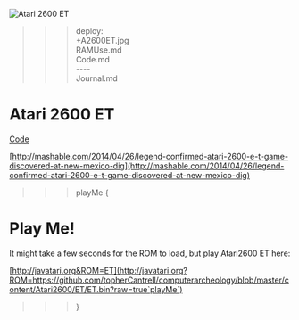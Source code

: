 ![Atari 2600 ET](A2600ET.jpg)

>>> deploy:<br>
>>>   +A2600ET.jpg<br>
>>>   RAMUse.md<br>
>>>   Code.md<br>
>>>   ----<br>
>>>   Journal.md<br>

# Atari 2600 ET

[Code](Code.md)

[http://mashable.com/2014/04/26/legend-confirmed-atari-2600-e-t-game-discovered-at-new-mexico-dig](http://mashable.com/2014/04/26/legend-confirmed-atari-2600-e-t-game-discovered-at-new-mexico-dig)

>>> playMe {

# Play Me!

It might take a few seconds for the ROM to load, but play Atari2600 ET here:

[http://javatari.org&ROM=ET](http://javatari.org?ROM=https://github.com/topherCantrell/computerarcheology/blob/master/content/Atari2600/ET/ET.bin?raw=true`playMe`)

>>> }

